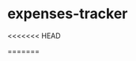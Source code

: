 # expenses-tracker
<<<<<<< HEAD
<!-- 12th june 2025
- added functionality to the add user button where admin can add new users
- added functionality to the add expenses button, view button an delete button where user can add and view their expenses and admin can delete the user  -->
=======
<!-- # 1. Project Overview
Project Title: Expense Tracker
Technologies To Use:
-Frontend: HTML, CSS, JavaScript
Description:
-This project is an Expense Tracker application that allows users to:
-Add income and expense entries.
-View a list of all transactions.

# 2. Features
-Add Transaction: Users can input the transaction description, amount, and select the type (income or expense).
-View Transactions: Displays a list of all transactions with details.
-Calculate Totals: Automatically updates and shows the total income, total expense, and net balance.
-Responsive Design: The application is designed to be user-friendly on both desktop and mobile devices.
-Login Form UI: After submitting the form it will redirect to the list of user page
-Add new User: If there is no user then it will add a new user, add a basic info of user after that it will redirect to expenses tracker
>>>>>>> 8f238dae410ea32210e5a40fd4482af06cc1c7d1 -->
